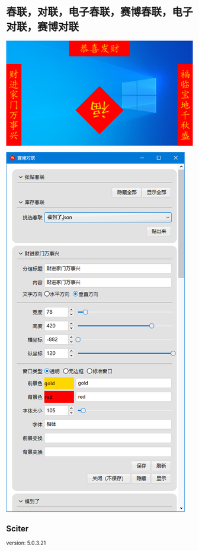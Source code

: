 # 春联，对联，电子春联，赛博春联，电子对联，赛博对联

![示例](./doc/assets/example.png)

![控制台](./doc/assets/console.png)

## Sciter

version: 5.0.3.21

